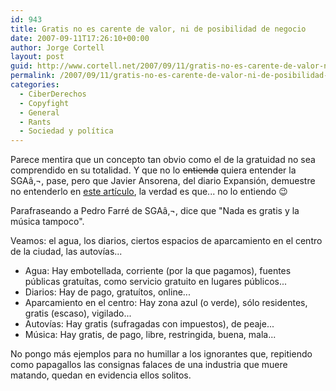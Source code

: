 ```yaml
---
id: 943
title: Gratis no es carente de valor, ni de posibilidad de negocio
date: 2007-09-11T17:26:10+00:00
author: Jorge Cortell
layout: post
guid: http://www.cortell.net/2007/09/11/gratis-no-es-carente-de-valor-ni-de-posibilidad-de-negocio/
permalink: /2007/09/11/gratis-no-es-carente-de-valor-ni-de-posibilidad-de-negocio/
categories:
  - CiberDerechos
  - Copyfight
  - General
  - Rants
  - Sociedad y polí­tica
---
```

Parece mentira que un concepto tan obvio como el de la gratuidad no sea comprendido en su totalidad. Y que no lo <strike>entienda</strike> quiera entender la SGAâ‚¬, pase, pero que Javier Ansorena, del diario Expansión, demuestre no entenderlo en <a target="_blank" title="Artí­culo Expansión" href="http://www.expansion.com/edicion/exp/economia_y_politica/entorno/es/desarrollo/1034209.html">este artí­culo</a>, la verdad es que... no lo entiendo 😉

Parafraseando a Pedro Farré de SGAâ‚¬, dice que "Nada es gratis y la música tampoco".

Veamos: el agua, los diarios, ciertos espacios de aparcamiento en el centro de la ciudad, las autoví­as...

  * Agua: Hay embotellada, corriente (por la que pagamos), fuentes públicas gratuí­tas, como servicio gratuito en lugares públicos...
  * Diarios: Hay de pago, gratuí­tos, online...
  * Aparcamiento en el centro: Hay zona azul (o verde), sólo residentes, gratis (escaso), vigilado...
  * Autoví­as: Hay gratis (sufragadas con impuestos), de peaje...
  * Música: Hay gratis, de pago, libre, restringida, buena, mala...

No pongo más ejemplos para no humillar a los ignorantes que, repitiendo como papagallos las consignas falaces de una industria que muere matando, quedan en evidencia ellos solitos.